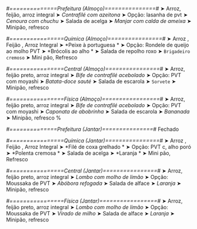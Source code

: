 
*#==============Prefeitura (Almoço)===============#*
➤ Arroz, feijão, arroz integral
➤ *Contrafilé com azeitona*
➤ Opção: lasanha de pvt
➤ *Cenoura com chuchu*
➤ Salada de acelga
➤ *Manjar com calda de ameixa*
➤ Minipão, refresco

*#================Química (Almoço)================#*
➤ Arroz ,  Feijão ,  Arroz Integral
➤ *Peixe à portuguesa *
➤ Opção: Rondele de queijo ao molho PVT 
➤ *Brócolis ao alho *
➤ Salada de repolho roxo
➤ `Brigadeiro cremoso`
➤ Mini pão, Refresco

*#================Central (Almoço)================#*
➤ Arroz, feijão preto, arroz integral
➤ *Bife de contrafilé acebolado*
➤ Opção: PVT com moyashi
➤ *Batata-doce sauté*
➤ Salada de escarola
➤ `Sorvete`
➤ Minipão, refresco

*#================Física (Almoço)=================#*
➤ Arroz, feijão preto, arroz integral
➤ *Bife de contrafilé acebolado*
➤ Opção: PVT com moyashi
➤ *Caponata de abobrinha*
➤ Salada de escarola
➤ *Bananada*
➤ Minipão, refresco
%

*#==============Prefeitura (Jantar)===============#*
Fechado

*#================Química (Jantar)================#*
➤ Arroz ,  Feijão ,  Arroz Integral
➤ *Filé de coxa grelhado *
➤ Opção: PVT c,  alho poró 
➤ *Polenta cremosa *
➤ Salada de acelga 
➤ *Laranja *
➤ Mini pão, Refresco

*#================Central (Jantar)================#*
➤ Arroz, feijão preto, arroz integral
➤ *Lombo com molho de limão*
➤ Opção: Moussaka de PVT
➤ *Abóbora refogada*
➤ Salada de alface
➤ *Laranja*
➤ Minipão, refresco

*#================Física (Jantar)=================#*
➤ Arroz, feijão preto, arroz integral
➤ *Lombo com molho de limão*
➤ Opção: Moussaka de PVT
➤ *Virado de milho*
➤ Salada de alface
➤ *Laranja*
➤ Minipão, refresco
